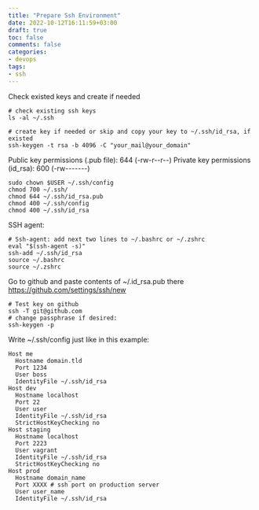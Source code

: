 ```yaml
---
title: "Prepare Ssh Environment"
date: 2022-10-12T16:11:59+03:00
draft: true
toc: false
comments: false
categories:
- devops
tags:
- ssh
---
```

<!--more-->
Check existed keys and create if needed

```
# check existing ssh keys
ls -al ~/.ssh

# create key if needed or skip and copy your key to ~/.ssh/id_rsa, if existed
ssh-keygen -t rsa -b 4096 -C "your_mail@your_domain"
```

Public key permissions (.pub file): 644 (-rw-r--r--)
Private key permissions (id_rsa): 600 (-rw-------)

```
sudo chown $USER ~/.ssh/config
chmod 700 ~/.ssh/
chmod 644 ~/.ssh/id_rsa.pub
chmod 400 ~/.ssh/config
chmod 400 ~/.ssh/id_rsa
```

SSH agent:

```
# Ssh-agent: add next two lines to ~/.bashrc or ~/.zshrc
eval "$(ssh-agent -s)"
ssh-add ~/.ssh/id_rsa
source ~/.bashrc
source ~/.zshrc
```

Go to github and paste contents of ~/.id_rsa.pub there https://github.com/settings/ssh/new

```
# Test key on github
ssh -T git@github.com
# change passphrase if desired: 
ssh-keygen -p
```

Write ~/.ssh/config just like in this example:

```
Host me
  Hostname domain.tld
  Port 1234
  User boss
  IdentityFile ~/.ssh/id_rsa
Host dev
  Hostname localhost
  Port 22
  User user
  IdentityFile ~/.ssh/id_rsa
  StrictHostKeyChecking no
Host staging
  Hostname localhost
  Port 2223
  User vagrant
  IdentityFile ~/.ssh/id_rsa
  StrictHostKeyChecking no
Host prod
  Hostname domain_name
  Port XXXX # ssh port on production server
  User user_name
  IdentityFile ~/.ssh/id_rsa
```
